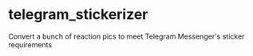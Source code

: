 # telegram_stickerizer
Convert a bunch of reaction pics to meet Telegram Messenger's sticker requirements
